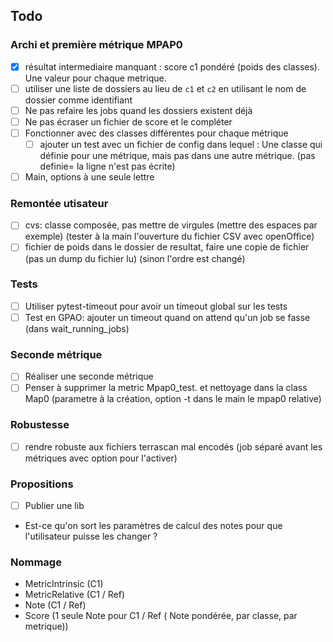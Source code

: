 ## Todo

### Archi et première métrique MPAP0

- [x] résultat intermediaire manquant : score c1 pondéré (poids des classes). Une valeur pour chaque metrique.
- [ ] utiliser une liste de dossiers au lieu de `c1` et `c2` en utilisant le nom de dossier comme identifiant
- [ ] Ne pas refaire les jobs quand les dossiers existent déjà
- [ ] Ne pas écraser un fichier de score et le compléter
- [ ] Fonctionner avec des classes différentes pour chaque métrique
  - [ ] ajouter un test avec un fichier de config dans lequel : Une classe qui définie pour une métrique, mais pas dans une autre métrique. (pas definie= la ligne n'est pas écrite)
- [ ] Main, options à une seule lettre

### Remontée utisateur
- [ ] cvs: classe composée, pas mettre de virgules (mettre des espaces par exemple) (tester à la main l'ouverture du fichier CSV avec openOffice)
- [ ] fichier de poids dans le dossier de resultat, faire une copie de fichier (pas un dump du fichier lu) (sinon l'ordre est changé)

### Tests

- [ ] Utiliser pytest-timeout pour avoir un timeout global sur les tests
- [ ] Test en GPAO: ajouter un timeout quand on attend qu'un job se fasse (dans wait_running_jobs)

### Seconde métrique

- [ ] Réaliser une seconde métrique
- [ ] Penser à supprimer la metric Mpap0_test. et nettoyage dans la class Map0 (parametre à la création, option -t dans le main le mpap0 relative)

### Robustesse

- [ ] rendre robuste aux fichiers terrascan mal encodés (job séparé avant les métriques avec option pour l'activer)

### Propositions

- [ ] Publier une lib

- Est-ce qu'on sort les paramètres de calcul des notes pour que l'utilisateur puisse les changer ?

### Nommage

- MetricIntrinsic (C1)
- MetricRelative (C1 / Ref)
- Note (C1 / Ref)
- Score (1 seule Note pour C1 / Ref ( Note pondérée, par classe, par metrique))

